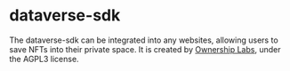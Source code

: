 # dataverse-sdk

The dataverse-sdk can be integrated into any websites, allowing users to save NFTs into their private space. It is created by [Ownership Labs](https://github.com/ownership-labs), under the AGPL3 license.